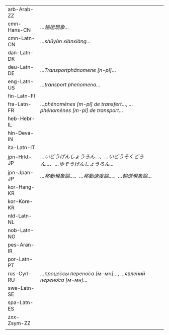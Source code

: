 | | |
|-|-|
| arb-Arab-ZZ |  |
| cmn-Hans-CN | _…输运现象…_ |
| cmn-Latn-CN | _…shūyùn xiànxiàng…_ |
| dan-Latn-DK |  |
| deu-Latn-DE | _…Transportphänomene [n-pl]…_ |
| eng-Latn-US | _…transport phenomena…_ |
| fin-Latn-FI |  |
| fra-Latn-FR | _…phénomènes [m-pl] de transfert…_, _…phénomènes [m-pl] de transport…_ |
| heb-Hebr-IL |  |
| hin-Deva-IN |  |
| ita-Latn-IT |  |
| jpn-Hrkt-JP | _…いどうげんしょうろん…_、_…いどうそくどろん…_、_…ゆそうげんしょうろん…_ |
| jpn-Jpan-JP | _…移動現象論…_、_…移動速度論…_、_…輸送現象論…_ |
| kor-Hang-KR |  |
| kor-Kore-KR |  |
| nld-Latn-NL |  |
| nob-Latn-NO |  |
| pes-Aran-IR |  |
| por-Latn-PT |  |
| rus-Cyrl-RU | _…проце́ссы перено́са [м-мн]…_, _…явле́ний перено́са [м-мн]…_ |
| swe-Latn-SE |  |
| spa-Latn-ES |  |
| zxx-Zsym-ZZ |  |
|  |  |
